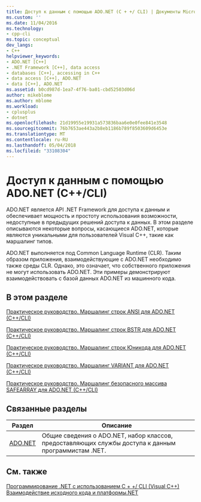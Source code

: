 ```yaml
---
title: Доступ к данным с помощью ADO.NET (C + +/ CLI) | Документы Microsoft
ms.custom: ''
ms.date: 11/04/2016
ms.technology:
- cpp-cli
ms.topic: conceptual
dev_langs:
- C++
helpviewer_keywords:
- ADO.NET [C++]
- .NET Framework [C++], data access
- databases [C++], accessing in C++
- data access [C++], ADO.NET
- data [C++], ADO.NET
ms.assetid: b0cd987d-1ea7-4f76-ba01-cbd52503d06d
author: mikeblome
ms.author: mblome
ms.workload:
- cplusplus
- dotnet
ms.openlocfilehash: 21d19955e19931a573836baa6e0e0fee841e3548
ms.sourcegitcommit: 76b7653ae443a2b8eb1186b789f8503609d6453e
ms.translationtype: MT
ms.contentlocale: ru-RU
ms.lasthandoff: 05/04/2018
ms.locfileid: "33108304"
---
```

# <a name="data-access-using-adonet-ccli"></a>Доступ к данным с помощью ADO.NET (C++/CLI)
ADO.NET является API .NET Framework для доступа к данным и обеспечивает мощность и простоту использования возможности, недоступные в предыдущих решений доступа к данных. В этом разделе описываются некоторые вопросы, касающиеся ADO.NET, которые являются уникальными для пользователей Visual C++, такие как маршалинг типов.  
  
 ADO.NET выполняется под Common Language Runtime (CLR). Таким образом приложения, взаимодействующие с ADO.NET необходимо также среды CLR. Однако, это означает, что собственного приложения не могут использовать ADO.NET. Эти примеры демонстрируют взаимодействовать с базой данных ADO.NET из машинного кода.  
  
## <a name="in-this-section"></a>В этом разделе  
 [Практическое руководство. Маршалинг строк ANSI для ADO.NET (C++/CLI)](../dotnet/how-to-marshal-ansi-strings-for-adonet-cpp-cli.md)  
  
 [Практическое руководство. Маршалинг строк BSTR для ADO.NET (C++/CLI)](../dotnet/how-to-marshal-bstr-strings-for-adonet-cpp-cli.md)  
  
 [Практическое руководство. Маршалинг строк Юникода для ADO.NET (C++/CLI)](../dotnet/how-to-marshal-unicode-strings-for-adonet-cpp-cli.md)  
  
 [Практическое руководство. Маршалинг VARIANT для ADO.NET (C++/CLI)](../dotnet/how-to-marshal-a-variant-for-adonet-cpp-cli.md)  
  
 [Практическое руководство. Маршалинг безопасного массива SAFEARRAY для ADO.NET (C++/CLI)](../dotnet/how-to-marshal-a-safearray-for-adonet-cpp-cli.md)  
  
## <a name="related-sections"></a>Связанные разделы  
  
|Раздел|Описание|  
|-------------|-----------------|  
|[ADO.NET](/dotnet/framework/data/adonet/index)|Общие сведения о ADO.NET, набор классов, предоставляющих службы доступа к данным программистам .NET.|  
  
## <a name="see-also"></a>См. также  
 [Программирование .NET с использованием C + +/ CLI (Visual C++)](../dotnet/dotnet-programming-with-cpp-cli-visual-cpp.md)   
 [Взаимодействие исходного кода и платформы.NET](../dotnet/native-and-dotnet-interoperability.md)